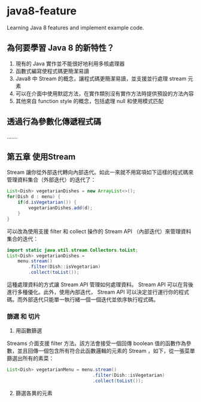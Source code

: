 # java8-feature

Learning Java 8 features and implement example code.

## 為何要學習 Java 8 的新特性？

1.  現有的 Java 實作並不能很好地利用多核處理器
2.  函數式編寫使程式碼更簡潔易讀
3.  Java8 中 Stream 的概念，讓程式碼更簡潔易讀，並支援並行處理 stream 元素
4.  可以在介面中使用默認方法，在實作類別沒有實作方法時提供預設的方法內容
5.  其他來自 function style 的概念，包括處理 null 和使用模式匹配

## 透過行為參數化傳遞程式碼
.......


## 第五章 使用Stream

Stream 讓你從外部迭代轉向內部迭代。如此一來就不用寫項如下這樣的程式碼來管理資料集合（外部迭代）的迭代了：

```java
List<Dish> vegetarianDishes = new ArrayList<>();
for(Dish d : menu) {
    if(d.isVegetarian()) {
        vegetarianDishes.add(d);
    }
}
```

可以改為使用支援 filter 和 collect 操作的 Stream API （內部迭代）來管理資料集合的迭代：

```java
import static java.util.stream.Collectors.toList;
List<Dish> vegetarianDishes = 
    menu.stream()
        .filter(Dish::isVegetarian)
        .collect(toList());
```

這種處理資料的方式讓 Stream API 管理如何處理資料。 Stream API 可以在背後進行多種優化。此外，使用內部迭代， Stream API 可以決定並行運行你的程式碼。而外部迭代只能單一執行緒一個一個迭代並依序執行程式碼。


### 篩選 和 切片

1. 用函數篩選

Streams 介面支援 filter 方法。該方法會接受一個回傳 boolean 值的函數作為參數，並且回傳一個包含所有符合此函數邏輯的元素的 Stream ，如下，從一張菜單篩選出所有的素菜：

```java
List<Dish> vegetarianMenu = menu.stream()
                                .filter(Dish::isVegetarian)
                                .collect(toList());
```

2. 篩選各異的元素

